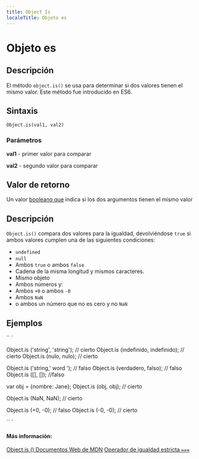 ```yaml
---
title: Object Is
localeTitle: Objeto es
---
```

# Objeto es

## Descripción

El método `object.is()` se usa para determinar si dos valores tienen el mismo valor. Este método fue introducido en ES6.

## Sintaxis

`Object.is(val1, val2)`

### Parámetros

**val1** - primer valor para comparar

**val2** - segundo valor para comparar

## Valor de retorno

Un valor [booleano que](https://guide.freecodecamp.org/javascript/booleans) indica si los dos argumentos tienen el mismo valor

## Descripción

`Object.is()` compara dos valores para la igualdad, devolviéndose `true` si ambos valores cumplen una de las siguientes condiciones:

*   `undefined`
*   `null`
*   Ambos `true` o ambos `false`
*   Cadena de la misma longitud y mismos caracteres.
*   Mismo objeto
*   Ambos números y:
*   Ambos `+0` o ambos `-0`
*   Ambos `NaN`
*   o ambos un número que no es cero y no `NaN`

## Ejemplos

\`\` \`

Object.is ('string', 'string'); // cierto Object.is (indefinido, indefinido); // cierto Object.is (nulo, nulo); // cierto

Object.is ('string,' word '); // falso Object.is (verdadero, falso); // falso Object.is (\[\], \[\]); //falso

var obj = {nombre: Jane}; Object.is (obj, obj); // cierto

Object.is (NaN, NaN); // cierto

Object.is (+0, -0); // falso Object.is (-0, -0); // cierto

\`\` \`

#### Más información:

[Object.is () Documentos Web de MDN](https://developer.mozilla.org/en-US/docs/Web/JavaScript/Reference/Global_Objects/Object/is) [Operador de igualdad estricta `===`](https://guide.freecodecamp.org/certificates/comparison-with-the-strict-equality-operator)